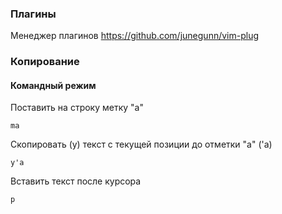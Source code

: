### Плагины

Менеджер плагинов https://github.com/junegunn/vim-plug



### Копирование

#### Командный режим

Поставить на строку метку "a"

`ma`

Скопировать (y) текст с текущей позиции до
отметки "a" ('a) 

`y'a`

Вставить текст после курсора

`p`

